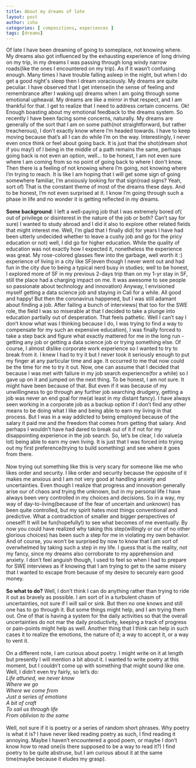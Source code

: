 ```yaml
---
title: About my dreams of late
layout: post
author: isha
categories: [ compositions, experiences ]
tags: [dreams]
---
```

Of late I have been dreaming of going to someplace, not knowing where. My dreams also got influenced by the exhausting experience of long driving on my trip, in my dreams I was passing through long windy narrow roads(like the ones I encountered on my trip). As if it wasn’t confusing enough. Many times I have trouble falling asleep in the night, but when I do get a good night's sleep then I dream voraciously. My dreams are quite peculiar. I have observed that I get intense(in the sense of feeling and remembrance after I waking up) dreams when I am going through some emotional upheaval. My dreams are like a mirror in that respect, and I am thankful for that. I get to realize that I need to address certain concerns. Ok! Enough boasting about my emotional feedback to the dreams system. So recently I have been facing some concerns, naturally. My dreams are generally of the sort that I am on some path(not straightforward, but rather treacherous), I don’t exactly know where I’m headed towards. I have to keep moving because that’s all I can do while I’m on the way. Interestingly, I never even once think or feel about going back. It is just that the shot(dream shot if you may!) of I being in the middle of a path remains the same, perhaps going back is not even an option, well… to be honest, I am not even sure where I am coming from so no point of going back to where I don't know. Then there is a feeling of not knowing where I’m going, not knowing where I’m trying to reach. It is like I am hoping that I will get some sign of going somewhere familiar, I’m anxiously looking for that sign(road signs? Yeah, sort of) That is the constant theme of most of the dreams these days. And to be honest, I’m not even surprised at it. I know I’m going through such a phase in life and no wonder it is getting reflected in my dreams.
<br />
<br />
**Some background**: I left a well-paying job that I was extremely bored of( out of privilege or disinterest in the nature of the job or both? Can’t say for sure) I wanted to study abroad and I did it also to explore other related fields that might interest me. Well, I’m glad that I finally did( for years I have had been utterly undecided whether to leave a cushy job and go for the pricy education or not) well, I did go for higher education. While the quality of education was not exactly how I expected it, nonetheless the experience was great. My rose-colored glasses flew into the garbage, well worth it :) experience of living in a city like SF(even though I never went out and had fun in the city due to being a typical nerd busy in studies; well to be honest, I explored more of SF in my previous 2-days trip than on my 1-yr stay in SF, still the place had a charging impact on me. It was awesome to see people so passionate about technology and innovation) Anyway, I envisioned myself getting a data science job and staying in Cali for a while. All good and happy! But then the coronavirus happened, but I was still adamant about finding a job. After failing a bunch of interviews( that too for the SWE role, the field I was so miserable at that I decided to take a plunge into education partially out of desperation. That feels pathetic. Well I can’t say I don’t know what was I thinking because I do, I was trying to find a way to compensate for my such an expensive education), I was finally forced to take a step back and figure what exactly mattered for me in the long run - getting any job or getting a data science job or trying something else. Of course, I almost dislike corporate work experience so I wanted to try to break from it. I knew I had to try it but I never took it seriously enough to put my finger at any particular time and age. It occurred to me that now could be the time for me to try it out. Now, one can assume that I decided that because I was met with failure in my job search experience(for a while) so I gave up on it and jumped on the next thing. To be honest, I am not sure. It might have been because of that. But even if it was because of my unwillingness to go through any further job searching drudgery, getting a job was never an end goal for me(at least in my distant fancy). I have always seen working in a corporate job as a backup option if I don’t find any other means to be doing what I like and being able to earn my living in that process. But I was in a way addicted to being employed because of the salary it paid me and the freedom that comes from getting that salary. And perhaps I wouldn’t have had dared to break out of it if not for my disappointing experience in the job search. So, let’s be clear, I do value(a lot) being able to earn my own living. It is just that I was forced into trying out my first preference(trying to build something) and see where it goes from there.
<br />
<br />
Now trying out something like this is very scary for someone like me who likes order and security. I like order and security because the opposite of it makes me anxious and I am not very good at handling anxiety and uncertainties. Even though I realize that progress and innovation generally arise our of chaos and trying the unknown, but in my personal life I have always been very controlled in my choices and decisions. So in a way, my way of day-to-living(because of the fear of uncertain and unknown) has been quite controlled, but my spirit hates most things conventional and predictive. What a contradiction of smaller and bigger perspectives of oneself! It will be fun(hopefully!) to see what becomes of me eventually. By now you could have realized why taking this step(willingly or our of no other glorious choices) has been such a step for me in violating my own behavior. And of course, you won’t be surprised by now to know that I am sort of overwhelmed by taking such a step in my life. I guess that is the reality, not my fancy, since my dreams also corroborate to my apprehension and anxiety. I don’t feel anguish though, I used to feel so when I had to prepare for SWE interviews as if knowing that I am trying to get to the same misery that I wanted to escape from because of my desire to securely earn good money.
<br />
<br />
**So what to do?** Well, I don’t think I can do anything rather than trying to ride it out as bravely as possible. I am sort of in a turbulent chasm of uncertainties, not sure if I will sail or sink. But then no one knows and still one has to go through it. But some things might help, and I am trying them out. One of that is having a system for the daily activities so that the overall uncertainties do not mar the daily productivity, keeping a track of progress or pain-points might help as well. Another thing that I think can help in such cases it to realize the emotions, the nature of it; a way to accept it, or a way to vent it.
<br />
<br />
On a different note, I am curious about poetry. I might write on it at length but presently I will mention a bit about it. I wanted to write poetry at this moment, but I couldn’t come up with something that might sound like one. Well, I didn’t even try fairly, so let’s do:
<br />*Life attuned, we never know*
<br />*Where we go*
<br />*Where we come from*
<br />*Just a series of emotions*
<br />*A bit of craft*
<br />*To sail us through life*
<br />*From oblivion to the same*
<br />
<br />
Well, not sure if it is poetry or a series of random short phrases. Why poetry is what it is? I have never liked reading poetry as such, I find reading it annoying. Maybe I haven’t encountered a good poem, or maybe I don’t know how to read one(is there supposed to be a way to read it?) I find poetry to be quite abstruse, but I am curious about it at the same time(maybe because it eludes my grasp).